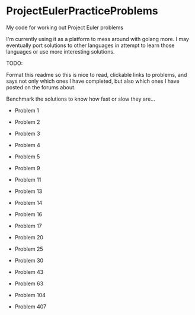 # ProjectEulerPracticeProblems
My code for working out Project Euler problems

I'm currently using it as a platform to mess around with golang more. I may eventually port solutions to other languages in attempt to learn those languages or use more interesting solutions.

TODO: 

Format this readme so this is nice to read, clickable links to problems, and says not only which ones I have completed, but also which ones I have posted on the forums about.

Benchmark the solutions to know how fast or slow they are...


* Problem 1
* Problem 2
* Problem 3
* Problem 4
* Problem 5

* Problem 9

* Problem 11

* Problem 13
* Problem 14

* Problem 16
* Problem 17

* Problem 20

* Problem 25

* Problem 30

* Problem 43

* Problem 63

* Problem 104

* Problem 407
